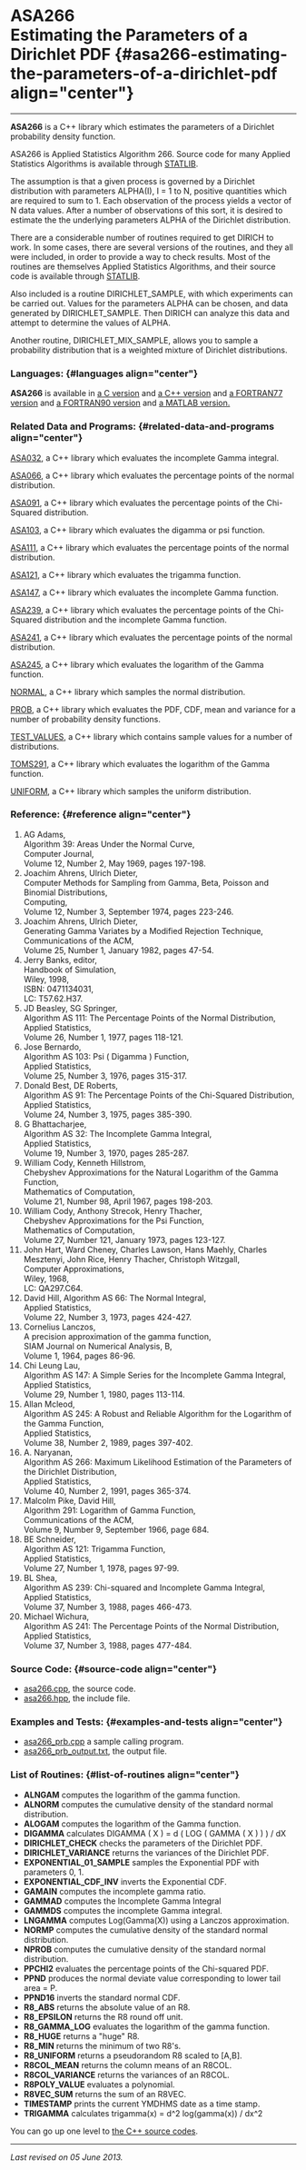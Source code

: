 ASA266\
Estimating the Parameters of a Dirichlet PDF {#asa266-estimating-the-parameters-of-a-dirichlet-pdf align="center"}
============================================

------------------------------------------------------------------------

**ASA266** is a C++ library which estimates the parameters of a
Dirichlet probability density function.

ASA266 is Applied Statistics Algorithm 266. Source code for many Applied
Statistics Algorithms is available through
[STATLIB](http://lib.stat.cmu.edu/apstat).

The assumption is that a given process is governed by a Dirichlet
distribution with parameters ALPHA(I), I = 1 to N, positive quantities
which are required to sum to 1. Each observation of the process yields a
vector of N data values. After a number of observations of this sort, it
is desired to estimate the the underlying parameters ALPHA of the
Dirichlet distribution.

There are a considerable number of routines required to get DIRICH to
work. In some cases, there are several versions of the routines, and
they all were included, in order to provide a way to check results. Most
of the routines are themselves Applied Statistics Algorithms, and their
source code is available through
[STATLIB](http://lib.stat.cmu.edu/apstat).

Also included is a routine DIRICHLET\_SAMPLE, with which experiments can
be carried out. Values for the parameters ALPHA can be chosen, and data
generated by DIRICHLET\_SAMPLE. Then DIRICH can analyze this data and
attempt to determine the values of ALPHA.

Another routine, DIRICHLET\_MIX\_SAMPLE, allows you to sample a
probability distribution that is a weighted mixture of Dirichlet
distributions.

### Languages: {#languages align="center"}

**ASA266** is available in [a C version](../../c_src/asa266/asa266.md)
and [a C++ version](../../master/asa266/asa266.md) and [a FORTRAN77
version](../../f77_src/asa266/asa266.md) and [a FORTRAN90
version](../../f_src/asa266/asa266.md) and [a MATLAB
version.](../../m_src/asa266/asa266.md)

### Related Data and Programs: {#related-data-and-programs align="center"}

[ASA032](../../master/asa032/asa032.md), a C++ library which
evaluates the incomplete Gamma integral.

[ASA066](../../master/asa066/asa066.md), a C++ library which
evaluates the percentage points of the normal distribution.

[ASA091](../../master/asa091/asa091.md), a C++ library which
evaluates the percentage points of the Chi-Squared distribution.

[ASA103](../../master/asa103/asa103.md), a C++ library which
evaluates the digamma or psi function.

[ASA111](../../master/asa111/asa111.md), a C++ library which
evaluates the percentage points of the normal distribution.

[ASA121](../../master/asa121/asa121.md), a C++ library which
evaluates the trigamma function.

[ASA147](../../master/asa147/asa147.md), a C++ library which
evaluates the incomplete Gamma function.

[ASA239](../../master/asa239/asa239.md), a C++ library which
evaluates the percentage points of the Chi-Squared distribution and the
incomplete Gamma function.

[ASA241](../../master/asa241/asa241.md), a C++ library which
evaluates the percentage points of the normal distribution.

[ASA245](../../master/asa245/asa245.md), a C++ library which
evaluates the logarithm of the Gamma function.

[NORMAL](../../master/normal/normal.md), a C++ library which samples
the normal distribution.

[PROB](../../master/prob/prob.md), a C++ library which evaluates the
PDF, CDF, mean and variance for a number of probability density
functions.

[TEST\_VALUES](../../master/test_values/test_values.md), a C++
library which contains sample values for a number of distributions.

[TOMS291](../../master/toms291/toms291.md), a C++ library which
evaluates the logarithm of the Gamma function.

[UNIFORM](../../master/uniform/uniform.md), a C++ library which
samples the uniform distribution.

### Reference: {#reference align="center"}

1.  AG Adams,\
    Algorithm 39: Areas Under the Normal Curve,\
    Computer Journal,\
    Volume 12, Number 2, May 1969, pages 197-198.
2.  Joachim Ahrens, Ulrich Dieter,\
    Computer Methods for Sampling from Gamma, Beta, Poisson and Binomial
    Distributions,\
    Computing,\
    Volume 12, Number 3, September 1974, pages 223-246.
3.  Joachim Ahrens, Ulrich Dieter,\
    Generating Gamma Variates by a Modified Rejection Technique,\
    Communications of the ACM,\
    Volume 25, Number 1, January 1982, pages 47-54.
4.  Jerry Banks, editor,\
    Handbook of Simulation,\
    Wiley, 1998,\
    ISBN: 0471134031,\
    LC: T57.62.H37.
5.  JD Beasley, SG Springer,\
    Algorithm AS 111: The Percentage Points of the Normal Distribution,\
    Applied Statistics,\
    Volume 26, Number 1, 1977, pages 118-121.
6.  Jose Bernardo,\
    Algorithm AS 103: Psi ( Digamma ) Function,\
    Applied Statistics,\
    Volume 25, Number 3, 1976, pages 315-317.
7.  Donald Best, DE Roberts,\
    Algorithm AS 91: The Percentage Points of the Chi-Squared
    Distribution,\
    Applied Statistics,\
    Volume 24, Number 3, 1975, pages 385-390.
8.  G Bhattacharjee,\
    Algorithm AS 32: The Incomplete Gamma Integral,\
    Applied Statistics,\
    Volume 19, Number 3, 1970, pages 285-287.
9.  William Cody, Kenneth Hillstrom,\
    Chebyshev Approximations for the Natural Logarithm of the Gamma
    Function,\
    Mathematics of Computation,\
    Volume 21, Number 98, April 1967, pages 198-203.
10. William Cody, Anthony Strecok, Henry Thacher,\
    Chebyshev Approximations for the Psi Function,\
    Mathematics of Computation,\
    Volume 27, Number 121, January 1973, pages 123-127.
11. John Hart, Ward Cheney, Charles Lawson, Hans Maehly, Charles
    Mesztenyi, John Rice, Henry Thacher, Christoph Witzgall,\
    Computer Approximations,\
    Wiley, 1968,\
    LC: QA297.C64.
12. David Hill, Algorithm AS 66: The Normal Integral,\
    Applied Statistics,\
    Volume 22, Number 3, 1973, pages 424-427.
13. Cornelius Lanczos,\
    A precision approximation of the gamma function,\
    SIAM Journal on Numerical Analysis, B,\
    Volume 1, 1964, pages 86-96.
14. Chi Leung Lau,\
    Algorithm AS 147: A Simple Series for the Incomplete Gamma
    Integral,\
    Applied Statistics,\
    Volume 29, Number 1, 1980, pages 113-114.
15. Allan Mcleod,\
    Algorithm AS 245: A Robust and Reliable Algorithm for the Logarithm
    of the Gamma Function,\
    Applied Statistics,\
    Volume 38, Number 2, 1989, pages 397-402.
16. A. Naryanan,\
    Algorithm AS 266: Maximum Likelihood Estimation of the Parameters of
    the Dirichlet Distribution,\
    Applied Statistics,\
    Volume 40, Number 2, 1991, pages 365-374.
17. Malcolm Pike, David Hill,\
    Algorithm 291: Logarithm of Gamma Function,\
    Communications of the ACM,\
    Volume 9, Number 9, September 1966, page 684.
18. BE Schneider,\
    Algorithm AS 121: Trigamma Function,\
    Applied Statistics,\
    Volume 27, Number 1, 1978, pages 97-99.
19. BL Shea,\
    Algorithm AS 239: Chi-squared and Incomplete Gamma Integral,\
    Applied Statistics,\
    Volume 37, Number 3, 1988, pages 466-473.
20. Michael Wichura,\
    Algorithm AS 241: The Percentage Points of the Normal Distribution,\
    Applied Statistics,\
    Volume 37, Number 3, 1988, pages 477-484.

### Source Code: {#source-code align="center"}

-   [asa266.cpp](asa266.cpp), the source code.
-   [asa266.hpp](asa266.hpp), the include file.

### Examples and Tests: {#examples-and-tests align="center"}

-   [asa266\_prb.cpp](asa266_prb.cpp) a sample calling program.
-   [asa266\_prb\_output.txt](asa266_prb_output.txt), the output file.

### List of Routines: {#list-of-routines align="center"}

-   **ALNGAM** computes the logarithm of the gamma function.
-   **ALNORM** computes the cumulative density of the standard normal
    distribution.
-   **ALOGAM** computes the logarithm of the Gamma function.
-   **DIGAMMA** calculates DIGAMMA ( X ) = d ( LOG ( GAMMA ( X ) ) ) /
    dX
-   **DIRICHLET\_CHECK** checks the parameters of the Dirichlet PDF.
-   **DIRICHLET\_VARIANCE** returns the variances of the Dirichlet PDF.
-   **EXPONENTIAL\_01\_SAMPLE** samples the Exponential PDF with
    parameters 0, 1.
-   **EXPONENTIAL\_CDF\_INV** inverts the Exponential CDF.
-   **GAMAIN** computes the incomplete gamma ratio.
-   **GAMMAD** computes the Incomplete Gamma Integral
-   **GAMMDS** computes the incomplete Gamma integral.
-   **LNGAMMA** computes Log(Gamma(X)) using a Lanczos approximation.
-   **NORMP** computes the cumulative density of the standard normal
    distribution.
-   **NPROB** computes the cumulative density of the standard normal
    distribution.
-   **PPCHI2** evaluates the percentage points of the Chi-squared PDF.
-   **PPND** produces the normal deviate value corresponding to lower
    tail area = P.
-   **PPND16** inverts the standard normal CDF.
-   **R8\_ABS** returns the absolute value of an R8.
-   **R8\_EPSILON** returns the R8 round off unit.
-   **R8\_GAMMA\_LOG** evaluates the logarithm of the gamma function.
-   **R8\_HUGE** returns a "huge" R8.
-   **R8\_MIN** returns the minimum of two R8's.
-   **R8\_UNIFORM** returns a pseudorandom R8 scaled to \[A,B\].
-   **R8COL\_MEAN** returns the column means of an R8COL.
-   **R8COL\_VARIANCE** returns the variances of an R8COL.
-   **R8POLY\_VALUE** evaluates a polynomial.
-   **R8VEC\_SUM** returns the sum of an R8VEC.
-   **TIMESTAMP** prints the current YMDHMS date as a time stamp.
-   **TRIGAMMA** calculates trigamma(x) = d\^2 log(gamma(x)) / dx\^2

You can go up one level to [the C++ source codes](../cpp_src.md).

------------------------------------------------------------------------

*Last revised on 05 June 2013.*
